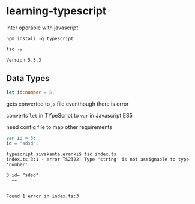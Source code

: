 # learning-typescript

inter operable with javascript

```
npm install -g typescript
```

```ts
tsc -v
```

```
Version 5.3.3
```

## Data Types
```ts
let id:number = 5;
```
gets converted to js file eventhough there is error

converts `let` in TYpeScript to `var` in Javascript ES5

need config file to map other requirements


```js
var id = 5;
id = "sdsd";
```
```
typescript sivakanta.eranki$ tsc index.ts
index.ts:3:1 - error TS2322: Type 'string' is not assignable to type 'number'.

3 id= "sdsd"
  ~~


Found 1 error in index.ts:3
```
